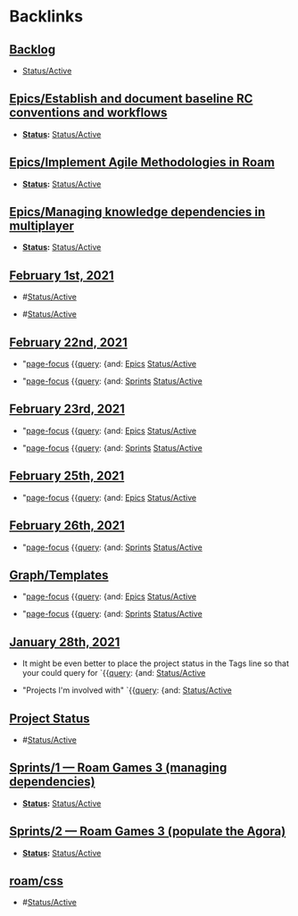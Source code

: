 
# Backlinks
## [Backlog](<Backlog.md>)
- [Status/Active](<../Status/Active.md>)

## [Epics/Establish and document baseline RC conventions and workflows](<Epics/Establish and document baseline RC conventions and workflows.md>)
- **[Status](<../Status.md>):** [Status/Active](<../Status/Active.md>)

## [Epics/Implement Agile Methodologies in Roam](<Epics/Implement Agile Methodologies in Roam.md>)
- **[Status](<../Status.md>):** [Status/Active](<../Status/Active.md>)

## [Epics/Managing knowledge dependencies in multiplayer](<Epics/Managing knowledge dependencies in multiplayer.md>)
- **[Status](<../Status.md>):** [Status/Active](<../Status/Active.md>)

## [February 1st, 2021](<February 1st, 2021.md>)
- #[Status/Active](<../Status/Active.md>)

- #[Status/Active](<../Status/Active.md>)

## [February 22nd, 2021](<February 22nd, 2021.md>)
- "[page-focus](<../page-focus.md>) {{[query](<../query.md>): {and: [Epics](<../Epics.md>) [Status/Active](<../Status/Active.md>)

- "[page-focus](<../page-focus.md>) {{[query](<../query.md>): {and: [Sprints](<../Sprints.md>) [Status/Active](<../Status/Active.md>)

## [February 23rd, 2021](<February 23rd, 2021.md>)
- "[page-focus](<../page-focus.md>) {{[query](<../query.md>): {and: [Epics](<../Epics.md>) [Status/Active](<../Status/Active.md>)

- "[page-focus](<../page-focus.md>) {{[query](<../query.md>): {and: [Sprints](<../Sprints.md>) [Status/Active](<../Status/Active.md>)

## [February 25th, 2021](<February 25th, 2021.md>)
- "[page-focus](<../page-focus.md>) {{[query](<../query.md>): {and: [Epics](<../Epics.md>) [Status/Active](<../Status/Active.md>)

## [February 26th, 2021](<February 26th, 2021.md>)
- "[page-focus](<../page-focus.md>) {{[query](<../query.md>): {and: [Sprints](<../Sprints.md>) [Status/Active](<../Status/Active.md>)

## [Graph/Templates](<Graph/Templates.md>)
- "[page-focus](<../page-focus.md>) {{[query](<../query.md>): {and: [Epics](<../Epics.md>) [Status/Active](<../Status/Active.md>)

- "[page-focus](<../page-focus.md>) {{[query](<../query.md>): {and: [Sprints](<../Sprints.md>) [Status/Active](<../Status/Active.md>)

## [January 28th, 2021](<January 28th, 2021.md>)
- It might be even better to place the project status in the Tags line so that your could query for `{{[query](<../query.md>): {and: [Status/Active](<../Status/Active.md>)

- "Projects I'm involved with" `{{[query](<../query.md>): {and: [Status/Active](<../Status/Active.md>)

## [Project Status](<Project Status.md>)
- #[Status/Active](<../Status/Active.md>)

## [Sprints/1 — Roam Games 3 (managing dependencies)](<Sprints/1 — Roam Games 3 (managing dependencies).md>)
- **[Status](<../Status.md>):** [Status/Active](<../Status/Active.md>)

## [Sprints/2 — Roam Games 3 (populate the Agora)](<Sprints/2 — Roam Games 3 (populate the Agora).md>)
- **[Status](<../Status.md>):** [Status/Active](<../Status/Active.md>)

## [roam/css](<roam/css.md>)
- #[Status/Active](<../Status/Active.md>)

